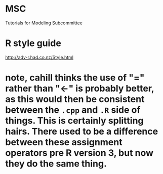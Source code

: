 # MSC
Tutorials for Modeling Subcommittee 

# R style guide
http://adv-r.had.co.nz/Style.html

# note, cahill thinks the use of "=" rather than "<-" is probably better, as this would then be consistent between the `.cpp` and `.R` side of things.  This is certainly splitting hairs.  There used to be a difference between these assignment operators pre R version 3, but now they do the same thing.
